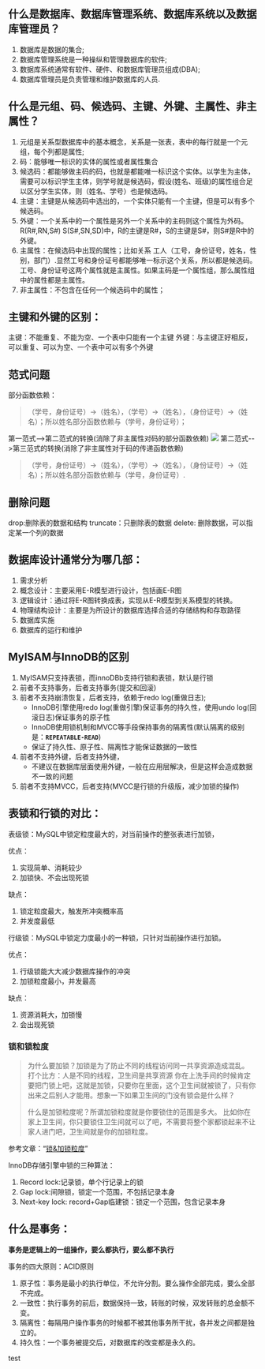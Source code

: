## 什么是数据库、数据库管理系统、数据库系统以及数据库管理员？
1. 数据库是数据的集合;
2. 数据库管理系统是一种操纵和管理数据库的软件;
3. 数据库系统通常有软件、硬件、和数据库管理员组成(DBA);
4. 数据库管理员是负责管理和维护数据库的人员.

## 什么是元组、码、候选码、主键、外键、主属性、非主属性？
1. 元组是关系型数据库中的基本概念，关系是一张表，表中的每行就是一个元组，每个列都是属性;
2. 码：能够唯一标识的实体的属性或者属性集合
3. 候选码：都能够做主码的码，也就是都能唯一标识这个实体。以学生为主体，需要可以标识学生主体，则学号就是候选码，假设(姓名、班级)的属性组合足以区分学生实体，则（姓名、学号）也是候选码。
4. 主键：主键是从候选码中选出的，一个实体只能有一个主键，但是可以有多个候选码。
5. 外键：一个关系中的一个属性是另外一个关系中的主码则这个属性为外码。R(R#,RN,S#) S(S#,SN,SD)中，R的主键是R#，S的主键是S#，则S#是R中的外键。
6. 主属性：在候选码中出现的属性；比如关系 工人（工号，身份证号，姓名，性别，部门）.显然工号和身份证号都能够唯一标示这个关系，所以都是候选码。工号、身份证号这两个属性就是主属性。如果主码是一个属性组，那么属性组中的属性都是主属性。
7. 非主属性：不包含在任何一个候选码中的属性；
## 主键和外键的区别：
主键：不能重复、不能为空、一个表中只能有一个主键
外键：与主键正好相反，可以重复、可以为空、一个表中可以有多个外键

## 范式问题
部分函数依赖：
>（学号，身份证号）->（姓名），（学号）->（姓名），（身份证号）->（姓名）；所以姓名部分函数依赖与（学号，身份证号）；

第一范式-->第二范式的转换(消除了非主属性对码的部分函数依赖)
![](https://images.xiaozhuanlan.com/photo/2019/f6db2cbb2320c280f529a7cff05f59fb.png)
第二范式-->第三范式的转换(消除了非主属性对于码的传递函数依赖)
> （学号，身份证号）->（姓名），（学号）->（姓名），（身份证号）->（姓名）；所以姓名部分函数依赖与（学号，身份证号）.

## 删除问题
drop:删除表的数据和结构
truncate：只删除表的数据
delete: 删除数据，可以指定某一个列的数据

## 数据库设计通常分为哪几部：
1. 需求分析
2. 概念设计：主要采用E-R模型进行设计，包括画E-R图
3. 逻辑设计：通过将E-R图转换成表，实现从E-R模型到关系模型的转换。
4. 物理结构设计：主要是为所设计的数据库选择合适的存储结构和存取路径
5. 数据库实施
6. 数据库的运行和维护

## MyISAM与InnoDB的区别

1. MyISAM只支持表锁，而innoDBb支持行锁和表锁，默认是行锁
2. 前者不支持事务，后者支持事务(提交和回滚)
3. 前者不支持崩溃恢复，后者支持，依赖于redo log(重做日志);
   - InnoDB引擎使用redo log(重做引擎)保证事务的持久性，使用undo log(回滚日志)保证事务的原子性
   - InnoDB使用锁机制和MVCC等手段保持事务的隔离性(默认隔离的级别是：**`REPEATABLE-READ`**)
   - 保证了持久性、原子性、隔离性才能保证数据的一致性
4. 前者不支持外键，后者支持外键，
   - 不建议在数据库层面使用外键，一般在应用层解决，但是这样会造成数据不一致的问题
5. 前者不支持MVCC，后者支持(MVCC是行锁的升级版，减少加锁的操作)

## 表锁和行锁的对比：

表级锁：MySQL中锁定粒度最大的，对当前操作的整张表进行加锁，

优点：

1. 实现简单、消耗较少
2. 加锁快、不会出现死锁

缺点：

1. 锁定粒度最大，触发所冲突概率高
2. 并发度最低

行级锁：MySQL中锁定力度最小的一种锁，只针对当前操作进行加锁。

优点：

1. 行级锁能大大减少数据库操作的冲突
2. 加锁粒度最小，并发最高

缺点：

1. 资源消耗大，加锁慢
2. 会出现死锁

### 锁和锁粒度

> 为什么要加锁？加锁是为了防止不同的线程访问同一共享资源造成混乱。
> 打个比方：人是不同的线程，卫生间是共享资源
> 你在上洗手间的时候肯定要把门锁上吧，这就是加锁，只要你在里面，这个卫生间就被锁了，只有你出来之后别人才能用。想象一下如果卫生间的门没有锁会是什么样？
>
>
> 什么是加锁粒度呢？所谓加锁粒度就是你要锁住的范围是多大。
> 比如你在家上卫生间，你只要锁住卫生间就可以了吧，不需要将整个家都锁起来不让家人进门吧，卫生间就是你的加锁粒度。

参考文章：“[锁&加锁粒度](http://blog.chinaunix.net/uid-20758579-id-1876916.html)”

InnoDB存储引擎中锁的三种算法：

1. Record lock:记录锁，单个行记录上的锁
2. Gap lock:间隙锁，锁定一个范围，不包括记录本身
3. Next-key lock: record+Gap临建锁：锁定一个范围，包含记录本身

## 什么是事务：

**事务是逻辑上的一组操作，要么都执行，要么都不执行**

事务的四大原则：ACID原则

1. 原子性：事务是最小的执行单位，不允许分割。要么操作全部完成，要么全部不完成。
2. 一致性：执行事务的前后，数据保持一致，转账的时候，双发转账的总金额不变。
3. 隔离性：每隔用户操作事务的时候都不被其他事务所干扰，各并发之间都是独立的。
4. 持久性：一个事务被提交后，对数据库的改变都是永久的。


test